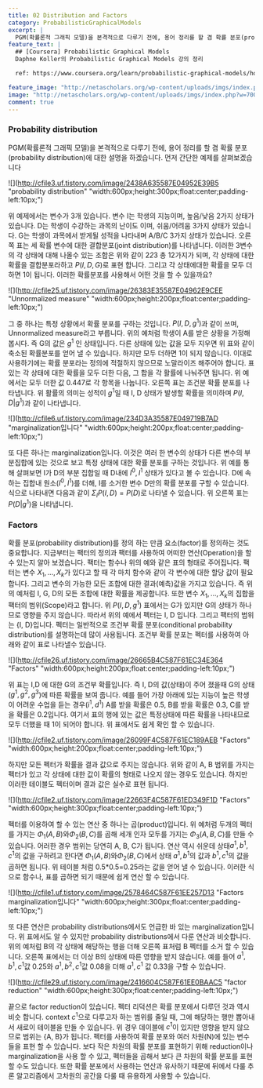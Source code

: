 ```yaml
---
title: 02 Distribution and Factors
category: ProbabilisticGraphicalModels
excerpt: |
  PGM(확률론적 그래픽 모델)을 본격적으로 다루기 전에, 용어 정리를 할 겸 확률 분포(probability distribution)에 대한 설명을 하겠습니다. 먼저 간단한 예제를 살펴보겠습니다
feature_text: |
  ## [Coursera] Probabilistic Graphical Models
  Daphne Koller의 Probabilistic Graphical Models 강의 정리

  ref: https://www.coursera.org/learn/probabilistic-graphical-models/home

feature_image: "http://netascholars.org/wp-content/uploads/imgs/index.php?w=700&src=http://netascholars.org/wp-content/uploads/2013/04/9780262258357-1024x512.jpg"
image: "http://netascholars.org/wp-content/uploads/imgs/index.php?w=700&src=http://netascholars.org/wp-content/uploads/2013/04/9780262258357-1024x512.jpg"
comment: true
---
```



### Probability distribution

PGM(확률론적 그래픽 모델)을 본격적으로 다루기 전에, 용어 정리를 할 겸 확률 분포(probability distribution)에 대한 설명을 하겠습니다. 먼저 간단한 예제를 살펴보겠습니다

![](http://cfile3.uf.tistory.com/image/2438A635587E04952E39B5 "probability distribution" "width:600px;height:300px;float:center;padding-left:10px;")

위 예제에서는 변수가 3개 있습니다. 변수 I는 학생의 지능이며, 높음/낮음 2가지 상태가 있습니다. D는 학생이 수강하는 과목의 난이도 이며, 쉬움/어려움 3가지 상태가 있습니다. G는 학생이 과목에서 받게될 성적을 나타내며 A/B/C 3가지 상태가 있습니다. 오른쪽 표는 세 확률 변수에 대한 결합분포(joint distribution)를 나타냅니다. 이러한 3변수의 각 상태에 대해 나올수 있는 조합은 위와 같이 2*2*3 총 12가지가 되며, 각 상태에 대한 확률을 결합분포라하고 $P(I, D, G)$로 표현 합니다. 그리고 각 상태에대한 확률을 모두 더하면 1이 됩니다. 이러한 확률분포를 사용해서 어떤 것을 할 수 있을까요?

![](http://cfile25.uf.tistory.com/image/26383E35587E04962E9CEE "Unnormalized measure" "width:600px;height:200px;float:center;padding-left:10px;")

그 중 하나는 특정 상황에서 확률 분포를 구하는 것입니다. $P(I, D, g^1)$과 같이 쓰며, Unnormalized measure라고 부릅니다. 위의 예처럼 학생이 A를 받은 상황을 가정해 봅시다. 즉 G의 값은 $g^1$ 인 상태입니다. 다른 상태에 있는 값을 모두 지우면 위 표와 같이 축소된 확률분포를 얻어 낼 수 있습니다. 하지만 모두 더하면 1이 되지 않습니다. 이대로 사용하기에는 확률 분포라는 정의에 적절하지 않으므로 노말라이즈 해주어야 합니다. 표있는 각 상태에 대한 확률을 모두 더한 다음, 그 합을 각 활률에 나눠주면 됩니다. 위 예에서는 모두 더한 값 0.447로 각 항목을 나눕니다. 오른쪽 표는 조건분 확률 분포를 나타냅니다. 위 활률의 의미는 성적이 $g^1$일 때 I, D 상태가 발생할 확률을 의미하며 $P(I, D | g^1)$과 같이 나타냅니다.   

![](http://cfile6.uf.tistory.com/image/234D3A35587E049719B7AD "marginalization입니다" "width:600px;height:200px;float:center;padding-left:10px;")

또 다른 하나는 marginalization입니다. 이것은 여러 한 변수의 상태가 다른 변수의 부분집합에 있는 것으로 보고 특정 상태에 대한 확률 분포를 구하는 것입니다. 위 예를 통해 살펴보면 I가 D의 부분 집합일 때 D내에 $I^0, I^1$ 상태가 있다고 볼 수 있습니다. D에 속하는 집합내 원소($I^0, I^1$)를 더해, I를 소거한 변수 D만의 확률 분포를 구할 수 있습니다. 식으로 나타내면 다음과 같이 $\Sigma_I P(I,D) = P(D)$로 나타낼 수 있습니다. 위 오른쪽 표는 $P(D | g^1)$을 나타냅니다.

### Factors

확률 분포(probability distribution)를 정의 하는 만큼 요소(factor)를 정의하는 것도 중요합니다.  지금부터는 팩터의 정의과 팩터를 사용하여 어떠한 연산(Operation)을 할 수 있는지 알아 보겠습니다. 팩터는 함수나 위의 예와 같은 표의 형태로 주어집니다. 팩터는 변수 $X_1, ..., X_k$가 있다고 할 때 각 마치 함수와 같이 각 변수에 대한 할당 값이 필요합니다. 그리고 변수의 가능한 모든 조합에 대한 결과(예측)값을 가지고 있습니다. 즉 위의 예처럼 I, G, D의 모든 조합에 대한 확률을 제공합니다. 또한 변수 $X_1, ..., X_k$의 집합을 팩터의 범위(Scope)라고 합니다. 위 $P(I, D, g^1)$ 표에서는 G가 있지만 G의 상태가 하나므로 영향을 주지 않습니다. 따라서 위의 예에서 펙터는 I, D 입니다. 그리고 팩터의 범위는 {I, D}입니다. 펙터는 일반적으로 조건부 확률 분포(conditional probability distribution)를 설명하는데 많이 사용됩니다. 조건부 확률 분포는 펙터를 사용하여 아래와 같이 표로 나타낼수 있습니다.  

![](http://cfile26.uf.tistory.com/image/26665B4C587F61EC34E364 "Factors" "width:600px;height:200px;float:center;padding-left:10px;")

위 표는 I,D 에 대한 G의 조건부 확률입니다. 즉 I, D의 값(상태)이 주어 졌을때 G의 상태($g^1, g^2, g^3$)에 따른 확률을 보여 줍니다. 예를 들어 가장 아래에 있는 지능이 높은 학생이 어려운 수업을 듣는 경우($i^1, d^1$) A를 받을 확률은 0.5, B를 받을 확률은 0.3, C를 받을 확률은 0.2입니다. 여기서 표의 행에 있는 값은 특정상태에 따른 확률을 나타내므로 모두 더했을 때 1이 되어야 합니다. 위 표에서도 쉽게 확인 할 수 있습니다.

![](http://cfile2.uf.tistory.com/image/26099F4C587F61EC189AEB "Factors" "width:600px;height:200px;float:center;padding-left:10px;")

하지만 모든 펙터가 확률을 결과 값으로 주지는 않습니다. 위와 같이 A, B 범위를 가지는 펙터가 있고 각 상태에 대한 값이 확률의 형태로 나오지 않는 경우도 있습니다. 하지만 이러한 테이블도 펙터이며 결과 값은 실수로 표현 됩니다.

![](http://cfile2.uf.tistory.com/image/22663F4C587F61ED349F1D "Factors" "width:600px;height:300px;float:center;padding-left:10px;")

펙터를 이용하여 할 수 있는 연산 중 하나는 곱(product)입니다. 위 예처럼 두개의 펙터를 가지는 $\Phi_1(A,B)$와$\Phi_2(B,C)$를 곱해 세개 인자 모두를 가지는 $\Phi_3(A,B,C)$를 만들 수 있습니다. 어러한 경우 범위는 당연히 A, B, C가 됩니다. 연산 역시 쉬운데 상태$a^1, b^1, c^1$의 값을 구하려고 한다면 $\Phi_1(A,B)$와$\Phi_2(B,C)$에서 상태 $a^1, b^1$의 값과 $b^1, c^1$의 값을 곱하면 됩니다. 위 테이블 처럼 0.5*0.5=0.25라는 값을 얻어 낼 수 있습니다. 이러한 식으로 함수나, 표를 곱하면 되기 때문에 쉽게 연산 할 수 있습니다.        

![](http://cfile1.uf.tistory.com/image/2578464C587F61EE257D13 "Factors marginalization입니다" "width:600px;height:300px;float:center;padding-left:10px;")

또 다른 연산은 probability distributions에서도 언급한 바 있는 marginalization입니다. 위 표에서도 알 수 있지만 probability distributions에서 다룬 연산과 비슷합니다. 위의 예처럼 B의 각 상태에 해당하는 행을 더해 오른쪽 표처럼 B 펙터를 소거 할 수 있습니다. 오른쪽 표에서는 더 이상 B의 상태에 따른 영향을 받지 않습니다. 예를 들어 $a^1, b^1, c^1$값 0.25와 $a^1, b^2, c^1$값 0.08을 더해 $a^1, c^1$ 값 0.33을 구할 수 있습니다.

![](http://cfile29.uf.tistory.com/image/2416604C587F61EE0BAAC5 "factor reduction" "width:600px;height:300px;float:center;padding-left:10px;")

끝으로 factor reduction이 있습니다. 펙터 리덕션은 확률 분포에서 다루던 것과 역시 비슷 합니다. context $c^1$으로 다루고자 하는 범위를 줄일 때, 그에 해당하는 행만 뽑아내서 새로이 테이블을 만들 수 있습니다. 위 경우 데이블에 $c^1$이 있지만 영향을 받지 않으므로 범위는 {A, B}가 됩니다. 펙터를 사용하여 확률 분포와 여러 차원(N)에 있는 변수들을 표현 할 수 있습니다. 보다 작은 차원의 확률 분포를 표현하기 위해 reduction이나 marginalization을 사용 할 수 있고, 펙터들을 곱해서 보다 큰 차원의 확률 분포를 표현 할 수도 있습니다. 또한 확률 분포에서 사용하는 연산과 유사하기 때문에 뒤에서 다룰 추론 알고리즘에서 고차원의 공간을 다룰 때 유용하게 사용할 수 있습니다.        
